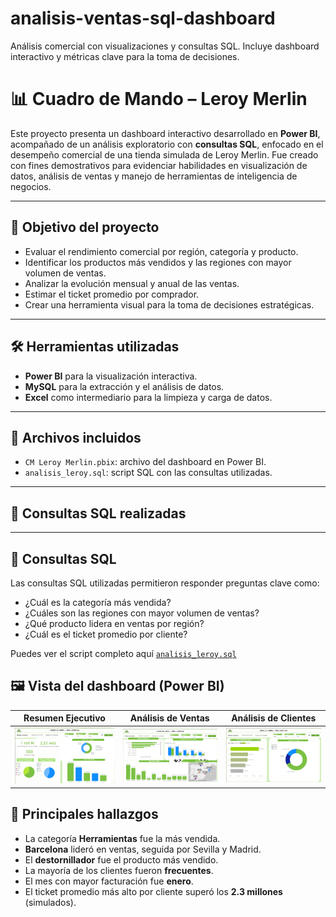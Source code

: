 # analisis-ventas-sql-dashboard
Análisis comercial con visualizaciones y consultas SQL. Incluye dashboard interactivo y métricas clave para la toma de decisiones.
# 📊 Cuadro de Mando – Leroy Merlin

Este proyecto presenta un dashboard interactivo desarrollado en **Power BI**, acompañado de un análisis exploratorio con **consultas SQL**, enfocado en el desempeño comercial de una tienda simulada de Leroy Merlin. Fue creado con fines demostrativos para evidenciar habilidades en visualización de datos, análisis de ventas y manejo de herramientas de inteligencia de negocios.

---

## 🎯 Objetivo del proyecto

- Evaluar el rendimiento comercial por región, categoría y producto.
- Identificar los productos más vendidos y las regiones con mayor volumen de ventas.
- Analizar la evolución mensual y anual de las ventas.
- Estimar el ticket promedio por comprador.
- Crear una herramienta visual para la toma de decisiones estratégicas.

---

## 🛠️ Herramientas utilizadas

- **Power BI** para la visualización interactiva.
- **MySQL** para la extracción y el análisis de datos.
- **Excel** como intermediario para la limpieza y carga de datos.

---

## 📁 Archivos incluidos

- `CM Leroy Merlin.pbix`: archivo del dashboard en Power BI.
- `analisis_leroy.sql`: script SQL con las consultas utilizadas.

---

## 🧮 Consultas SQL realizadas
---

## 📄 Consultas SQL

Las consultas SQL utilizadas permitieron responder preguntas clave como:

- ¿Cuál es la categoría más vendida?
- ¿Cuáles son las regiones con mayor volumen de ventas?
- ¿Qué producto lidera en ventas por región?
- ¿Cuál es el ticket promedio por cliente?

Puedes ver el script completo aquí  [`analisis_leroy.sql`](./analisis_leroy.sql)

## 🖼️ Vista del dashboard (Power BI)

| Resumen Ejecutivo | Análisis de Ventas | Análisis de Clientes |
|-------------------|--------------------|-----------------------|
| ![](imagenes/resumen-ejecutivo.png) | ![](imagenes/analisis-de-ventas.png) | ![](imagenes/analisis-de-clientes.png) |

## 📌 Principales hallazgos

- La categoría **Herramientas** fue la más vendida.
- **Barcelona** lideró en ventas, seguida por Sevilla y Madrid.
- El **destornillador** fue el producto más vendido.
- La mayoría de los clientes fueron **frecuentes**.
- El mes con mayor facturación fue **enero**.
- El ticket promedio más alto por cliente superó los **2.3 millones** (simulados).
